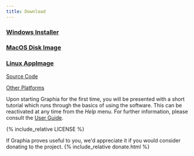 ```yaml
---
title: Download
---
```


<div class="downloads">
<h3 id="graphia-for-windows" class="download-button-wrapper">
<a class="download-button" href="{{site.downloads.windows}}">Windows Installer</a>
</h3>
<h3 id="graphia-for-macos" class="download-button-wrapper">
<a class="download-button" href="{{site.downloads.macos}}">MacOS Disk Image</a>
</h3>
<h3 id="graphia-for-linux" class="download-button-wrapper">
<a class="download-button" href="{{site.downloads.linux}}">Linux AppImage</a>
</h3>
</div>

<div class="downloads">
<p><a href="{{site.downloads.source}}">Source Code</a></p>
<p><a id="show-other-platforms" href="#">Other Platforms</a></p>
</div>

<script>
function hide(element)
{
    document.getElementById(element).style.display = "none";
}

function show(element)
{
    document.getElementById(element).style.display = "inline-block";
}

if(navigator.platform.toLowerCase().includes("win"))
{
    hide("graphia-for-macos");
    hide("graphia-for-linux");
}
else if(navigator.platform.toLowerCase().includes("nux"))
{
    hide("graphia-for-windows");
    hide("graphia-for-macos");
}
else if(navigator.platform.toLowerCase().includes("mac"))
{
    hide("graphia-for-windows");
    hide("graphia-for-linux");
}

document.getElementById("show-other-platforms").onclick =
function()
{
    show("graphia-for-windows");
    show("graphia-for-macos");
    show("graphia-for-linux");
};
</script>

Upon starting Graphia for the first time, you will be presented with a short tutorial which runs through the basics of using the software. This can be reactivated at any time from the _Help_ menu. For further information, please consult the [User Guide]({{site.baseurl}}/userguide.html).

<div class="license">
{% include_relative LICENSE %}
</div>

If Graphia proves useful to you, we'd appreciate it if you would consider donating to the project.
{% include_relative donate.html %}
